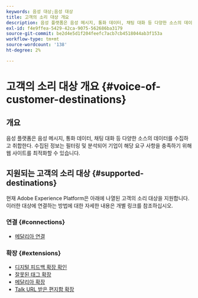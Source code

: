 ```yaml
---
keywords: 음성 대상;음성 대상
title: 고객의 소리 대상 개요
description: 음성 플랫폼은 음성 메시지, 통화 데이터, 채팅 대화 등 다양한 소스의 데이터를 수집하고 취합한다. 수집된 정보는 필터링 및 분석되어 기업이 해당 요구 사항을 충족하기 위해 웹 사이트를 최적화할 수 있습니다.
exl-id: f4e9ffea-5429-42ca-9075-562686ba3179
source-git-commit: be2d4e5d1f204feefc7acb7cb4518044ab3f153a
workflow-type: tm+mt
source-wordcount: '138'
ht-degree: 2%

---
```


# 고객의 소리 대상 개요 {#voice-of-customer-destinations}

## 개요

음성 플랫폼은 음성 메시지, 통화 데이터, 채팅 대화 등 다양한 소스의 데이터를 수집하고 취합한다. 수집된 정보는 필터링 및 분석되어 기업이 해당 요구 사항을 충족하기 위해 웹 사이트를 최적화할 수 있습니다.

## 지원되는 고객의 소리 대상 {#supported-destinations}

현재 Adobe Experience Platform은 아래에 나열된 고객의 소리 대상을 지원합니다. 이러한 대상에 연결하는 방법에 대한 자세한 내용은 개별 링크를 참조하십시오.

### 연결 {#connections}

* [메달리아 연결](/help/destinations/catalog/voice/medallia-connector.md)

### 확장 {#extensions}

* [디지털 피드백 확장 확인](confirmit-digital-feedback.md)
* [잘못된 태그 확장](invoca.md)
* [메달리아 확장](medallia.md)
* [Talk URL 받은 편지함 확장](talkurl.md)
